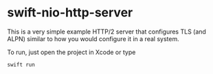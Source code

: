 <!--
 * @Author: Bin
 * @Date: 2024-03-06
 * @FilePath: /swift-nio-http-server/README.md
-->
# swift-nio-http-server

This is a very simple example HTTP/2 server that configures TLS (and ALPN) similar to how you would configure it in a real system.

To run, just open the project in Xcode or type

```shell
swift run
```